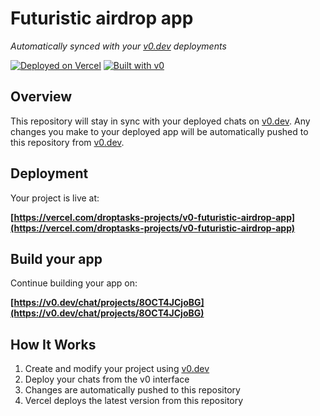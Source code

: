 # Futuristic airdrop app

*Automatically synced with your [v0.dev](https://v0.dev) deployments*

[![Deployed on Vercel](https://img.shields.io/badge/Deployed%20on-Vercel-black?style=for-the-badge&logo=vercel)](https://vercel.com/droptasks-projects/v0-futuristic-airdrop-app)
[![Built with v0](https://img.shields.io/badge/Built%20with-v0.dev-black?style=for-the-badge)](https://v0.dev/chat/projects/8OCT4JCjoBG)

## Overview

This repository will stay in sync with your deployed chats on [v0.dev](https://v0.dev).
Any changes you make to your deployed app will be automatically pushed to this repository from [v0.dev](https://v0.dev).

## Deployment

Your project is live at:

**[https://vercel.com/droptasks-projects/v0-futuristic-airdrop-app](https://vercel.com/droptasks-projects/v0-futuristic-airdrop-app)**

## Build your app

Continue building your app on:

**[https://v0.dev/chat/projects/8OCT4JCjoBG](https://v0.dev/chat/projects/8OCT4JCjoBG)**

## How It Works

1. Create and modify your project using [v0.dev](https://v0.dev)
2. Deploy your chats from the v0 interface
3. Changes are automatically pushed to this repository
4. Vercel deploys the latest version from this repository